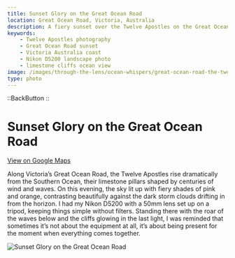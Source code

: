 ```yaml
---
title: Sunset Glory on the Great Ocean Road
location: Great Ocean Road, Victoria, Australia
description: A fiery sunset over the Twelve Apostles on the Great Ocean Road, showing that sometimes it’s not the gear but the moment that truly matters.
keywords:
    - Twelve Apostles photography
    - Great Ocean Road sunset
    - Victoria Australia coast
    - Nikon D5200 landscape photo
    - limestone cliffs ocean view
image: /images/through-the-lens/ocean-whispers/great-ocean-road-the-twelve-apostles.jpg
type: photo
---
```


::BackButton
::

# Sunset Glory on the Great Ocean Road

<a href="https://www.google.com/maps/search/?api=1&query=Twelve+Apostles+Viewpoint,+Victoria,+Australia" target="_blank" rel="noopener noreferrer">View on Google Maps</a>

Along Victoria’s Great Ocean Road, the Twelve Apostles rise dramatically from the Southern Ocean, their limestone pillars shaped by centuries of wind and waves. On this evening, the sky lit up with fiery shades of pink and orange, contrasting beautifully against the dark storm clouds drifting in from the horizon. I had my Nikon D5200 with a 50mm lens set up on a tripod, keeping things simple without filters. Standing there with the roar of the waves below and the cliffs glowing in the last light, I was reminded that sometimes it’s not about the equipment at all, it’s about being present for the moment when everything comes together.

![Sunset Glory on the Great Ocean Road](/images/through-the-lens/ocean-whispers/great-ocean-road-the-twelve-apostles.jpg)

<div class="mb-8"></div>
